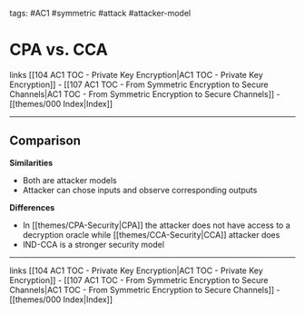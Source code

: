 
tags: #AC1 #symmetric #attack #attacker-model 

# CPA vs. CCA

links [[104 AC1 TOC - Private Key Encryption|AC1 TOC - Private Key Encryption]] - [[107 AC1 TOC - From Symmetric Encryption to Secure Channels|AC1 TOC - From Symmetric Encryption to Secure Channels]] - [[themes/000 Index|Index]]

---

## Comparison

**Similarities**

- Both are attacker models
- Attacker can chose inputs and observe corresponding outputs

**Differences**

- In [[themes/CPA-Security|CPA]] the attacker does not have access to a decryption oracle while [[themes/CCA-Security|CCA]] attacker does
- IND-CCA is a stronger security model

---
links [[104 AC1 TOC - Private Key Encryption|AC1 TOC - Private Key Encryption]] - [[107 AC1 TOC - From Symmetric Encryption to Secure Channels|AC1 TOC - From Symmetric Encryption to Secure Channels]] - [[themes/000 Index|Index]]